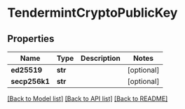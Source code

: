 # TendermintCryptoPublicKey

## Properties
Name | Type | Description | Notes
------------ | ------------- | ------------- | -------------
**ed25519** | **str** |  | [optional] 
**secp256k1** | **str** |  | [optional] 

[[Back to Model list]](../README.md#documentation-for-models) [[Back to API list]](../README.md#documentation-for-api-endpoints) [[Back to README]](../README.md)

